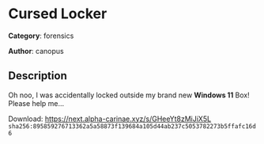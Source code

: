 # Cursed Locker


**Category**: forensics

**Author**: canopus

## Description

Oh noo, I was accidentally locked outside my brand new __Windows 11__ Box! Please help me...

Download:  https://next.alpha-carinae.xyz/s/GHeeYt8zMiJiX5L `sha256:895859276713362a5a58873f139684a105d44ab237c5053782273b5ffafc16d6`


